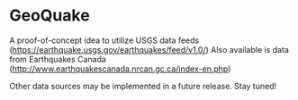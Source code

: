 # GeoQuake
A proof-of-concept idea to utilize USGS data feeds (https://earthquake.usgs.gov/earthquakes/feed/v1.0/)
Also available is data from Earthquakes Canada (http://www.earthquakescanada.nrcan.gc.ca/index-en.php)



Other data sources may be implemented in a future release. Stay tuned!
